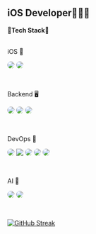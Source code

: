 ## iOS Developer👨🏻‍💻

<b>🚀Tech Stack🚀</b>
<br><br>

iOS 📱
<p>
  <img src="https://img.shields.io/badge/reactiveX-3C3C3C.svg?style=for-the-badge&logo=reactiveX&logoColor=B7178C" style="border-radius: 20px" />
  <img src="https://img.shields.io/badge/Swift-3C3C3C.svg?style=for-the-badge&logo=swift&logoColor=F05138" style="border-radius: 20px" />
</p>
<br>

Backend 🖥️
<p>
  <img src="https://img.shields.io/badge/mongodb-3C3C3C.svg?style=for-the-badge&logo=mongodb&logoColor=47A248"  style="border-radius: 20px"/>
  <img src="https://img.shields.io/badge/vapor-3C3C3C.svg?style=for-the-badge&logo=vapor&logoColor=0D0D0D" style="border-radius: 20px" />
  <img src="https://img.shields.io/badge/springboot-3C3C3C.svg?style=for-the-badge&logo=springboot&logoColor=6DB33F" style="border-radius: 20px" />
</p>
<br>


DevOps 👯
<p>
  <img src="https://img.shields.io/badge/aws-3C3C3C.svg?style=for-the-badge&logo=amazonwebservices&logoColor=232F3E" style="border-radius: 20px" />
  <img src="https://img.shields.io/badge/jenkins-3C3C3C.svg?style=for-the-badge&logo=jenkins&logoColor=47A248"/>
  <img src="https://img.shields.io/badge/kafka-3C3C3C.svg?style=for-the-badge&logo=apachekafka&logoColor=232F3E" style="border-radius: 20px" />
  <img src="https://img.shields.io/badge/docker-3C3C3C.svg?style=for-the-badge&logo=docker&logoColor=2496ED" style="border-radius: 20px" />
  <img src="https://img.shields.io/badge/terraform-3C3C3C.svg?style=for-the-badge&logo=terraform&logoColor=844FBA" style="border-radius: 20px" />
</p>
<br>

AI 🤖
<p>
  <img src="https://img.shields.io/badge/python-3C3C3C.svg?style=for-the-badge&logo=python&logoColor=3776AB" style="border-radius: 20px" />
  <img src="https://img.shields.io/badge/pytorch-3C3C3C.svg?style=for-the-badge&logo=pytorch&logoColor=EE4C2C" style="border-radius: 20px" />
</p>
<br>


[![GitHub Streak](https://streak-stats.demolab.com?user=JunSeo99&theme=dark&hide_border=true&exclude_days=Sun%2CSat)](https://git.io/streak-stats)
<!--
**JunSeo99/JunSeo99** is a ✨ _special_ ✨ repository because its `README.md` (this file) appears on your GitHub profile.

Here are some ideas to get you started:

- 🔭 I’m currently working on ...
- 🌱 I’m currently learning ...
- 👯 I’m looking to collaborate on ...
- 🤔 I’m looking for help with ...
- 💬 Ask me about ...
- 📫 How to reach me: ...
- 😄 Pronouns: ...
- ⚡ Fun fact: ...
-->
